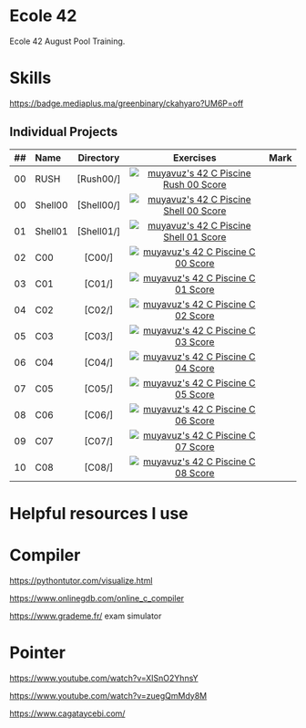 # Ecole 42
Ecole 42 August Pool Training.

# Skills #
https://badge.mediaplus.ma/greenbinary/ckahyaro?UM6P=off

## Individual Projects

| ## | Name | Directory | Exercises | Mark |
|:----:|:-----------------------------------|:-------------:|:------------------:|:--------------:|
|  00  |RUSH       | [Rush00/]          | [![muyavuz's 42 C Piscine Rush 00 Score](https://badge42.vercel.app/api/v2/cl7nelx3c00440gl9pb68ajk4/project/2737894)](https://github.com/mstkyvz/Ecole42/tree/main/Rush00/ex00)
|  00  |Shell00    | [Shell00/]         | [![muyavuz's 42 C Piscine Shell 00 Score](https://badge42.vercel.app/api/v2/cl7nelx3c00440gl9pb68ajk4/project/2737894)](https://github.com/mstkyvz/Ecole42/tree/main/Shell00)
|  01  |Shell01    | [Shell01/]         | [![muyavuz's 42 C Piscine Shell 01 Score](https://badge42.vercel.app/api/v2/cl7nelx3c00440gl9pb68ajk4/project/2756486)](https://github.com/mstkyvz/Ecole42/tree/main/Shell01)
|  02  |C00        | [C00/]             | [![muyavuz's 42 C Piscine C 00 Score](https://badge42.vercel.app/api/v2/cl7nelx3c00440gl9pb68ajk4/project/2742764)](https://github.com/mstkyvz/Ecole42/tree/main/C00)
|  03  |C01        | [C01/]             | [![muyavuz's 42 C Piscine C 01 Score](https://badge42.vercel.app/api/v2/cl7nelx3c00440gl9pb68ajk4/project/2750464)](https://github.com/mstkyvz/Ecole42/tree/main/C01)
|  04  |C02        | [C02/]             | [![muyavuz's 42 C Piscine C 02 Score](https://badge42.vercel.app/api/v2/cl7nelx3c00440gl9pb68ajk4/project/2763866)](https://github.com/mstkyvz/Ecole42/tree/main/C02)
|  05  |C03        | [C03/]             | [![muyavuz's 42 C Piscine C 03 Score](https://badge42.vercel.app/api/v2/cl7nelx3c00440gl9pb68ajk4/project/2737894)](https://github.com/mstkyvz/Ecole42/tree/main/C03)
|  06  |C04        | [C04/]             | [![muyavuz's 42 C Piscine C 04 Score](https://badge42.vercel.app/api/v2/cl7nelx3c00440gl9pb68ajk4/project/2763866)](https://github.com/mstkyvz/Ecole42/tree/main/C04)
|  07  |C05        | [C05/]             | [![muyavuz's 42 C Piscine C 05 Score](https://badge42.vercel.app/api/v2/cl7nelx3c00440gl9pb68ajk4/project/2771610)](https://github.com/mstkyvz/Ecole42/tree/main/C05)
|  08  |C06        | [C06/]             | [![muyavuz's 42 C Piscine C 06 Score](https://badge42.vercel.app/api/v2/cl7nelx3c00440gl9pb68ajk4/project/2771611)](https://github.com/mstkyvz/Ecole42/tree/main/C06)
|  09  |C07        | [C07/]             | [![muyavuz's 42 C Piscine C 07 Score](https://badge42.vercel.app/api/v2/cl7nelx3c00440gl9pb68ajk4/project/2776245)](https://github.com/mstkyvz/Ecole42/tree/main/C07)
|  10  |C08       | [C08/]          | [![muyavuz's 42 C Piscine C 08 Score](https://badge42.vercel.app/api/v2/cl7nelx3c00440gl9pb68ajk4/project/2737894)](https://github.com/mstkyvz/Ecole42/tree/main/Rush00/ex00)

# Helpful resources I use #

# Compiler #
https://pythontutor.com/visualize.html

https://www.onlinegdb.com/online_c_compiler

https://www.grademe.fr/ exam simulator
# Pointer #

https://www.youtube.com/watch?v=XISnO2YhnsY

https://www.youtube.com/watch?v=zuegQmMdy8M

https://www.cagataycebi.com/

